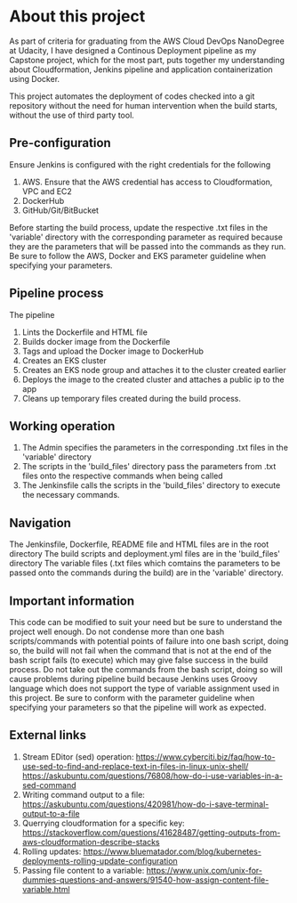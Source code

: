 # About this project
As part of criteria for graduating from the AWS Cloud DevOps NanoDegree at Udacity, I have designed a Continous Deployment pipeline as my Capstone project, 
  which for the most part, puts together my understanding about Cloudformation, Jenkins pipeline and application containerization using Docker.
  
  This project automates the deployment of codes checked into a git repository without the need for human intervention when the build starts, without the use of third party       tool.

## Pre-configuration
Ensure Jenkins is configured with the right credentials for the following
1) AWS. Ensure that the AWS credential has access to Cloudformation, VPC and EC2
2) DockerHub
3) GitHub/Git/BitBucket

Before starting the build process, update the respective .txt files in the 'variable' directory with the corresponding parameter as required 
  because they are the parameters that will be passed into the commands as they run.
  Be sure to follow the AWS, Docker and EKS parameter guideline when specifying your parameters.

## Pipeline process
The pipeline
1) Lints the Dockerfile and HTML file
2) Builds docker image from the Dockerfile
3) Tags and upload the Docker image to DockerHub
4) Creates an EKS cluster
5) Creates an EKS node group and attaches it to the cluster created earlier
6) Deploys the image to the created cluster and attaches a public ip to the app
7) Cleans up temporary files created during the build process.

## Working operation
1) The Admin specifies the parameters in the corresponding .txt files in the 'variable' directory
2) The scripts in the 'build_files' directory pass the parameters from .txt files onto the respective commands when being called
3) The Jenkinsfile calls the scripts in the 'build_files' directory to execute the necessary commands.

## Navigation
The Jenkinsfile, Dockerfile, README file and HTML files are in the root directory
The build scripts and deployment.yml files are in the 'build_files' directory
The variable files (.txt files which comtains the parameters to be passed onto the commands during the build) are in the 'variable' directory.

## Important information
This code can be modified to suit your need but be sure to understand the project well enough.
Do not condense more than one bash scripts/commands with potential points of failure into one bash script,
  doing so, the build will not fail when the command that is not at the end of the bash script fails (to execute) which may give false success in the build process.
Do not take out the commands from the bash script, doing so will cause problems during pipeline build because Jenkins uses Groovy language 
  which does not support the type of variable assignment used in this project.
Be sure to conform with the parameter guideline when specifying your parameters so that the pipeline will work as expected.

## External links
1) Stream EDitor (sed) operation: https://www.cyberciti.biz/faq/how-to-use-sed-to-find-and-replace-text-in-files-in-linux-unix-shell/
                                  https://askubuntu.com/questions/76808/how-do-i-use-variables-in-a-sed-command
2) Writing command output to a file: https://askubuntu.com/questions/420981/how-do-i-save-terminal-output-to-a-file
3) Querrying cloudformation for a specific key: https://stackoverflow.com/questions/41628487/getting-outputs-from-aws-cloudformation-describe-stacks
4) Rolling updates: https://www.bluematador.com/blog/kubernetes-deployments-rolling-update-configuration
5) Passing file content to a variable: https://www.unix.com/unix-for-dummies-questions-and-answers/91540-how-assign-content-file-variable.html
                                  
